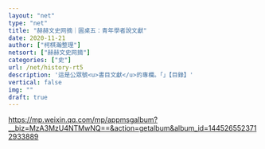```yaml
---
layout: "net"
type: "net"
title: "赫赫文史网摘｜圓桌五：青年學者說文獻"
date: 2020-11-21
author: ["柯棋瀚整理"]
netsort: ["赫赫文史网摘"]
categories: ["史"]
url: /net/history-rt5
description: '這是公眾號<u>書目文獻</u>的專欄。「」【目錄】'
vertical: false
img: ""
draft: true
---
```


https://mp.weixin.qq.com/mp/appmsgalbum?__biz=MzA3MzU4NTMwNQ==&action=getalbum&album_id=1445265523712933889

